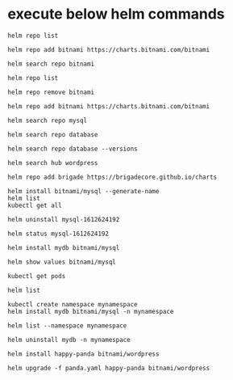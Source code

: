 # execute below helm commands
```
helm repo list
```
```
helm repo add bitnami https://charts.bitnami.com/bitnami
```
```
helm search repo bitnami
```
```
helm repo list
```
```
helm repo remove bitnami
```
```
helm repo add bitnami https://charts.bitnami.com/bitnami
```
```
helm search repo mysql
```
```
helm search repo database
```
```
helm search repo database --versions
```
```
helm search hub wordpress
```
```
helm repo add brigade https://brigadecore.github.io/charts
```
```
helm install bitnami/mysql --generate-name
helm list
kubectl get all
```
```
helm uninstall mysql-1612624192
```
```
helm status mysql-1612624192
```
```
helm install mydb bitnami/mysql
```
```
helm show values bitnami/mysql
```
```
kubectl get pods
```
```
helm list
```
```
kubectl create namespace mynamespace
helm install mydb bitnami/mysql -n mynamespace
```
```
helm list --namespace mynamespace
```
```
helm uninstall mydb -n mynamespace
```
```
helm install happy-panda bitnami/wordpress
```
```
helm upgrade -f panda.yaml happy-panda bitnami/wordpress
```

